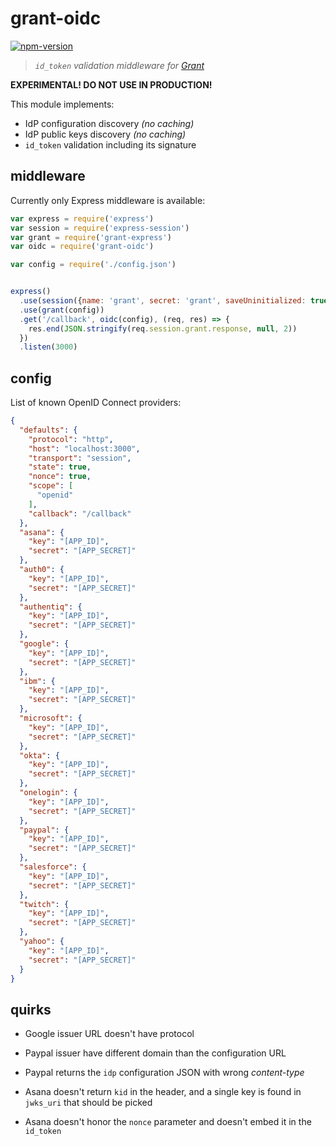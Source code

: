 
# grant-oidc

[![npm-version]][npm]

> *`id_token` validation middleware for [Grant][grant]*

**EXPERIMENTAL! DO NOT USE IN PRODUCTION!**

This module implements:

- IdP configuration discovery *(no caching)*
- IdP public keys discovery *(no caching)*
- `id_token` validation including its signature

## middleware

Currently only Express middleware is available:

```js
var express = require('express')
var session = require('express-session')
var grant = require('grant-express')
var oidc = require('grant-oidc')

var config = require('./config.json')


express()
  .use(session({name: 'grant', secret: 'grant', saveUninitialized: true, resave: true}))
  .use(grant(config))
  .get('/callback', oidc(config), (req, res) => {
    res.end(JSON.stringify(req.session.grant.response, null, 2))
  })
  .listen(3000)
```

## config

List of known OpenID Connect providers:

```json
{
  "defaults": {
    "protocol": "http",
    "host": "localhost:3000",
    "transport": "session",
    "state": true,
    "nonce": true,
    "scope": [
      "openid"
    ],
    "callback": "/callback"
  },
  "asana": {
    "key": "[APP_ID]",
    "secret": "[APP_SECRET]"
  },
  "auth0": {
    "key": "[APP_ID]",
    "secret": "[APP_SECRET]"
  },
  "authentiq": {
    "key": "[APP_ID]",
    "secret": "[APP_SECRET]"
  },
  "google": {
    "key": "[APP_ID]",
    "secret": "[APP_SECRET]"
  },
  "ibm": {
    "key": "[APP_ID]",
    "secret": "[APP_SECRET]"
  },
  "microsoft": {
    "key": "[APP_ID]",
    "secret": "[APP_SECRET]"
  },
  "okta": {
    "key": "[APP_ID]",
    "secret": "[APP_SECRET]"
  },
  "onelogin": {
    "key": "[APP_ID]",
    "secret": "[APP_SECRET]"
  },
  "paypal": {
    "key": "[APP_ID]",
    "secret": "[APP_SECRET]"
  },
  "salesforce": {
    "key": "[APP_ID]",
    "secret": "[APP_SECRET]"
  },
  "twitch": {
    "key": "[APP_ID]",
    "secret": "[APP_SECRET]"
  },
  "yahoo": {
    "key": "[APP_ID]",
    "secret": "[APP_SECRET]"
  }
}
```

## quirks

- Google issuer URL doesn't have protocol

- Paypal issuer have different domain than the configuration URL
- Paypal returns the `idp` configuration JSON with wrong _content-type_

- Asana doesn't return `kid` in the header, and a single key is found in `jwks_uri` that should be picked
- Asana doesn't honor the `nonce` parameter and doesn't embed it in the `id_token`


  [npm-version]: https://img.shields.io/npm/v/grant-oidc.svg?style=flat-square (NPM Version)
  [npm]: https://www.npmjs.com/package/grant-oidc

  [grant]: https://github.com/simov/grant
